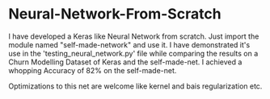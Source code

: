 # Neural-Network-From-Scratch
I have developed a Keras like Neural Network from scratch. 
Just import the module named "self-made-network" and use it. I have demonstrated it's use in the 'testing_neural_network.py' file while comparing the results on a Churn Modelling Dataset of Keras and the self-made-net. I achieved a whopping Accuracy of 82% on the self-made-net.

Optimizations to this net are welcome like kernel and bais regularization etc.


